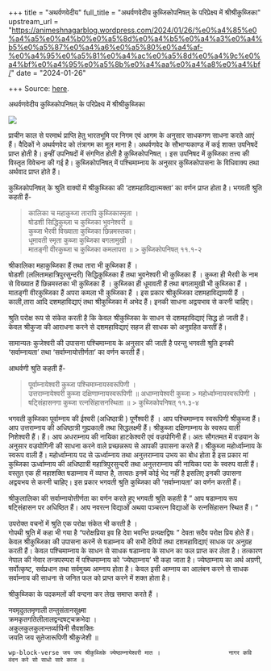 +++
title = "अथर्वणवेदीय"
full_title = "अथर्वणवेदीय कुब्जिकोपनिषत् के परिप्रेक्ष्य में श्रीश्रीकुब्जिका"
upstream_url = "https://animeshnagarblog.wordpress.com/2024/01/26/%e0%a4%85%e0%a4%a5%e0%a4%b0%e0%a5%8d%e0%a4%b5%e0%a4%a3%e0%a4%b5%e0%a5%87%e0%a4%a6%e0%a5%80%e0%a4%af-%e0%a4%95%e0%a5%81%e0%a4%ac%e0%a5%8d%e0%a4%9c%e0%a4%bf%e0%a4%95%e0%a5%8b%e0%a4%aa%e0%a4%a8%e0%a4%bf/"
date = "2024-01-26"

+++
Source: [here](https://animeshnagarblog.wordpress.com/2024/01/26/%e0%a4%85%e0%a4%a5%e0%a4%b0%e0%a5%8d%e0%a4%b5%e0%a4%a3%e0%a4%b5%e0%a5%87%e0%a4%a6%e0%a5%80%e0%a4%af-%e0%a4%95%e0%a5%81%e0%a4%ac%e0%a5%8d%e0%a4%9c%e0%a4%bf%e0%a4%95%e0%a5%8b%e0%a4%aa%e0%a4%a8%e0%a4%bf/).

अथर्वणवेदीय कुब्जिकोपनिषत् के  परिप्रेक्ष्य में श्रीश्रीकुब्जिका

![](https://animeshnagarblog.wordpress.com/wp-content/uploads/2024/01/img-20240124-wa00587130580169797800740.jpg?w=300)

प्राचीन काल से परमार्थ प्राप्ति हेतु भारतभूमि पर निगम एवं आगम के अनुसार साधकगण साधना करते आएं हैं। वैदिकों ने अथर्वणवेद को तंत्रागम का मूल माना है। अथर्वणवेद के सौभाग्यकाण्ड में कई शाक्त उपनिषदें प्राप्त होती है। इन्हीं उपनिषदों में संगणित होती है कुब्जिकोपनिषत् । इस उपनिषद में कुब्जिका तत्त्व की विस्तृत विवेचना की गई है। कुब्जिकोपनिषत् में पश्चिमाम्नाय के अनुसार कुब्जिकोपासना के विधिवाक्य तथा अर्थवाद प्राप्त होते हैं।

कुब्जिकोपनिषत् के श्रुति वाक्यों में श्रीकुब्जिका की ‘दशमहाविद्यात्मक्ता’ का वर्णन प्राप्त होता है। भगवती श्रुति कहती हैं-

> कालिका च महाकुब्जा तारापि कुब्जिकास्मृता ।  
> षोडशी सिद्धिकुब्ज़ा च कुब्जिका भुवनेश्वरी ॥  
> कुब्जा भैरवी विख्याता कुब्जिका छिन्नमस्तका।  
> धूमावती स्मृता कुब्जा कुब्जिका बगलामुखी ।  
> मातङ्गी वीरकुब्जा च कुब्जिका कमलापरा ॥ >
> कुब्जिकोपनिषत् ११.१-२

श्रीकालिका महाकुब्जिका हैं तथा तारा भी कुब्जिका हैं ।  
षोडशी (ललितामहात्रिपुरसुन्दरी) सिद्धिकुब्जिका हैं तथा भुवनेश्वरी भी कुब्जिका हैं । कुब्जा ही भैरवी के नाम से विख्यात हैं छिन्नमस्तका भी कुब्जिका हैं । कुब्जिका ही धूमावती हैं तथा बगलामुखी भी कुब्जिका हैं । मातङ्गी वीरकुब्जिका हैं अपरा कमला भी कुब्जिका हैं । इस प्रकार श्रीकुब्जिका दशमहाविद्यामयी हैं । काली,तारा आदि दशमहाविद्याएं तथा श्रीकुब्जिका में अभेद हैं। इनकी साधना अद्वयभाव से करनी चाहिए।

श्रुति परोक्ष रूप से संकेत करती है कि केवल श्रीकुब्जिका के साधन से दशमहाविद्याएं सिद्ध हो जाती हैं। केवल श्रीकुजा की आराधना करने से दशमहाविद्याएं सहज ही साधक को अनुग्रहित करतीं हैं।

सामान्यतः कुजेश्वरी की उपासना पश्चिमाम्नाय के अनुसार की जाती है परन्तु भगवती श्रुति इनकी ‘सर्वाम्नायता’ तथा ‘सर्वाम्नायोत्तीर्णता’ का वर्णन करती हैं।

आथर्वणी श्रुति कहती हैं-

> पूर्वाम्नायेश्वरी कुब्जा पश्चिमाम्नायस्वरूपिणी ।  
> उत्तराम्नायेश्वरी कुब्जा दक्षिणाम्नायस्वरूपिणी ॥ अधाम्नायेश्वरी कुब्जा > महोर्ध्वाम्नायस्वरूपिणी । षट्सिंहासनगा कुब्जा रत्नसिंहासनस्थिता ॥ >
> कुब्जिकोपनिषत् ११.३-४  

भगवती कुब्जिका पूर्वाम्नाय की ईश्वरी (अधिष्ठात्री ) पूर्णेश्वरी हैं । आप पश्चिमाम्नाय स्वरूपिणी श्रीकुब्जा हैं। आप उत्तराम्नाय की अधिष्ठात्री गुह्यकाली तथा सिद्धलक्ष्मी हैं। श्रीकुब्जा‌ दक्षिणाम्नाय के स्वरूप वाली निशेश्वरी हैं। हैं। आप अधराम्नाय की नायिका हाटकेश्वरी एवं वज्रयोगिनी हैं। अतः सौगतमत में वज्रयान के अनुसार वज्रयोगिनी की साधना करने वाले प्रच्छन्नरूप से आपकी उपासना करते हैं। श्रीकुब्जा‌ महोर्ध्वाम्नाय के स्वरूप वाली हैं। महोर्ध्वाम्नाय पद से ऊर्ध्वाम्नाय तथा अनुत्तराम्नाय उभय का बोध होता है इस प्रकार मां कुब्जिका ऊर्ध्वाम्नाय की अधिष्ठात्री महात्रिपुरसुन्दरी तथा अनुत्तराम्नाय की नायिका परा के स्वरुप वाली हैं। वस्तुत एक ही महाशक्ति षडाम्नाय में व्याप्त है, तत्त्वतः इनमें कोई भेद नहीं है इसलिए इनकी उपासना अद्वयभय से करनी चाहिए। इस प्रकार भगवती श्रुति कुब्जिका की ‘सर्वाम्नायता’ का वर्णन करती हैं।

  
श्रीकुलालिका की सर्वाम्नायोत्तीर्णता का वर्णन करते हुए भगवती श्रुति कहती है ” आप षडाम्नाय रूप षट्सिंहासन पर अधिष्ठित हैं। आप नवरत्न विद्याओं अथवा पञ्चरत्न विद्याओं के रत्नसिंहासन स्थित हैं। “

उपरोक्त वचनों में श्रुति एक परोक्ष संकेत भी करती है ।  
गोपथी श्रुति में कहा भी गया है “परोक्षप्रिया इव हि देवा भवन्ति प्रत्यक्षद्विषः ” देवता सदैव परोक्ष प्रिय होते हैं।  
केवल श्रीकुब्जिका की उपासना करनें से षडाम्नाय की सभी देवियों तथा दशमहाविद्याएं साधक पर अनुग्रह करती हैं। केवल पश्चिमाम्नाय के साधन से साधक षडाम्नाय के साधन का फल प्राप्त कर लेता है। तत्कारण नेपाल की नेवार तन्त्रपरम्परा में पश्चिमाम्नाय को ‘ज्येष्ठाम्नाय’ भी कहा जाता है। ज्येष्ठाम्नाय का अर्थ अग्रणी, सर्वोत्कृष्ट, सर्वप्रधान तथा सर्वमुख्य आम्नाय होता है। केवल इसी आम्नाय का आलंबन करने से साधक सर्वाम्नाय की साधना से जनित फल को प्राप्त करने में शक्त होता है।

श्रीकुब्जिका के पदकमलों की वन्दना कर लेख समाप्त करते हैं ।

नवमृदुततमृणाली तन्तुसंतानसूक्ष्मा  
क्रमकृतगतिलीलालद्वन्दषट्चक्रभेदा ।  
अकुलकुलकुलान्तर्व्यापिनी सैवशक्तिः  
जयति जय सुतेजारूपिणी श्रीकुजेशी ॥

``` wp-block-verse जय जय श्रीकुब्जिके ज्येष्ठाम्नायेश्वरी मात ।                   नागर कवि वंदन करे सो साधो सारे काज ॥ ```

<div id="atatags-370373-6659f8d923dc8">

</div>

<div id="atatags-26942-6659f8d923e30">

</div>
